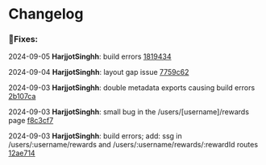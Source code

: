 <!-- @2024-09-05T14:44:00+05:30
@ LATEST-VERSION(DONT REMOVE THIS LINE)-->

# Changelog

### 🐛**Fixes**:

2024-09-05 **HarjjotSinghh**: build errors [1819434](https://github.com/avocodos/avocados/commits/1819434)

2024-09-04 **HarjjotSinghh**: layout gap issue [7759c62](https://github.com/avocodos/avocados/commits/7759c62)

2024-09-03 **HarjjotSinghh**: double metadata exports causing build errors [2b107ca](https://github.com/avocodos/avocados/commits/2b107ca)

2024-09-03 **HarjjotSinghh**: small bug in the /users/[username]/rewards page [f8c3cf7](https://github.com/avocodos/avocados/commits/f8c3cf7)

2024-09-03 **HarjjotSinghh**: build errors; add: ssg in /users/:username/rewards and /users/:username/rewards/:rewardId routes [12ae714](https://github.com/avocodos/avocados/commits/12ae714)
